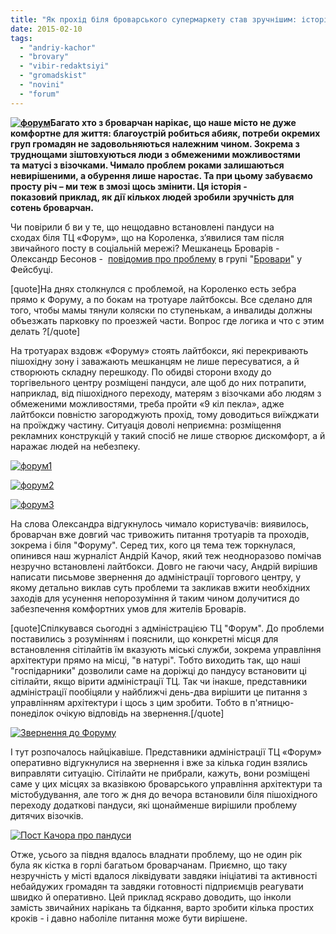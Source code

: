 ```yaml
---
title: "Як прохід біля броварського супермаркету став зручнішим: історія одного звернення"
date: 2015-02-10
tags: 
  - "andriy-kachor"
  - "brovary"
  - "vibir-redaktsiyi"
  - "gromadskist"
  - "novini"
  - "forum"
---
```


**[![форум](https://mpz.brovary.org/wp-content/uploads/2015/02/forum.jpg)](https://mpz.brovary.org/wp-content/uploads/2015/02/forum.jpg)Багато хто з броварчан нарікає, що наше місто не дуже комфортне для життя: благоустрій робиться абияк, потреби окремих груп громадян не задовольняються належним чином. Зокрема з труднощами зіштовхуються люди з обмеженими можливостями та матусі з візочками. Чимало проблем роками залишаються невирішеними, а обурення лише наростає. Та при цьому забуваємо просту річ – ми теж в змозі щось змінити. Ця історія - показовий приклад, як дії кількох людей зробили зручність для сотень броварчан.**

Чи повірили б ви у те, що нещодавно встановлені пандуси на сходах біля ТЦ «Форум», що на Короленка, з’явилися там після звичайного посту в соціальній мережі? Мешканець Броварів -  Олександр Бесонов -  [повідомив про проблему](https://www.facebook.com/groups/brovary/permalink/976864222343544/) в групі "[Бровари](https://www.facebook.com/groups/brovary)" у Фейсбуці.

\[quote\]На днях столкнулся с проблемой, на Короленко есть зебра прямо к Форуму, а по бокам на тротуаре лайтбоксы. Все сделано для того, чтобы мамы тянули коляски по ступенькам, а инвалиды должны объезжать парковку по проезжей части. Вопрос где логика и что с этим делать ?\[/quote\]

На тротуарах вздовж «Форуму» стоять лайтбокси, які перекривають пішохідну зону і заважають мешканцям не лише пересуватися, а й створюють складну перешкоду. По обидві сторони входу до торгівельного центру розміщені пандуси, але щоб до них потрапити, наприклад, від пішохідного переходу, матерям з візочками або людям з обмеженими можливостями, треба пройти «9 кіл пекла», адже лайтбокси повністю загороджують прохід, тому доводиться виїжджати на проїжджу частину. Ситуація доволі неприємна: розміщення рекламних конструкцій у такий спосіб не лише створює дискомфорт, а й наражає людей на небезпеку.

[![форум1](https://mpz.brovary.org/wp-content/uploads/2015/02/forum1.jpg)](https://mpz.brovary.org/wp-content/uploads/2015/02/forum1.jpg)

[![форум2](https://mpz.brovary.org/wp-content/uploads/2015/02/forum2.jpg)](https://mpz.brovary.org/wp-content/uploads/2015/02/forum2.jpg)

[![форум3](https://mpz.brovary.org/wp-content/uploads/2015/02/forum3.jpg)](https://mpz.brovary.org/wp-content/uploads/2015/02/forum3.jpg)

На слова Олександра відгукнулось чимало користувачів: виявилось, броварчан вже довгий час тривожить питання тротуарів та проходів, зокрема і біля "Форуму". Серед тих, кого ця тема теж торкнулася, опинився наш журналіст Андрій Качор, який теж неодноразово помічав незручно встановлені лайтбокси. Довго не гаючи часу, Андрій вирішив написати письмове звернення до адміністрації торгового центру, у якому детально виклав суть проблеми та закликав вжити необхідних заходів для усунення непорозуміння й таким чином долучитися до забезпечення комфортних умов для жителів Броварів.

\[quote\]Спілкувався сьогодні з адміністрацією ТЦ "Форум". До проблеми поставились з розумінням і пояснили, що конкретні місця для встановлення сітілайтів їм вказують міські служби, зокрема управління архітектури прямо на місці, "в натурі". Тобто виходить так, що наші "госпідарники" дозволили саме на доріжці до пандусу встановити ці сітілайти, якщо вірити адміністрації ТЦ. Так чи інакше, представники адміністрації пообіцяли у найближчі день-два вирішити це питання з управлінням архітектури і щось з цим зробити. Тобто в п'ятницю-понеділок очікую відповідь на звернення.\[/quote\]

[![Звернення до Форуму](https://mpz.brovary.org/wp-content/uploads/2015/02/Zvernennya-do-Forumu.jpg)](https://mpz.brovary.org/wp-content/uploads/2015/02/Zvernennya-do-Forumu.jpg)

І тут розпочалось найцікавіше. Представники адміністрації ТЦ «Форум» оперативно відгукнулися на звернення і вже за кілька годин взялись виправляти ситуацію. Сітілайти не прибрали, кажуть, вони розміщені саме у цих місцях за вказівкою броварського управління архітектури та містобудування, але того ж дня до вечора встановили біля пішохідного переходу додаткові пандуси, які щонайменше вирішили проблему дитячих візочків.

[![Пост Качора про пандуси](https://mpz.brovary.org/wp-content/uploads/2015/02/Post-Kachora-pro-pandusi.jpg)](https://mpz.brovary.org/wp-content/uploads/2015/02/Post-Kachora-pro-pandusi.jpg)

Отже, усього за півдня вдалось владнати проблему, що не один рік була як кістка в горлі багатьом броварчанам. Приємно, що таку незручність у місті вдалося ліквідувати завдяки ініціативі та активності небайдужих громадян та завдяки готовності підприємців реагувати швидко й оперативно. Цей приклад яскраво доводить, що інколи замість звичайних нарікань та бідкання, варто зробити кілька простих кроків - і давно наболіле питання може бути вирішене.
